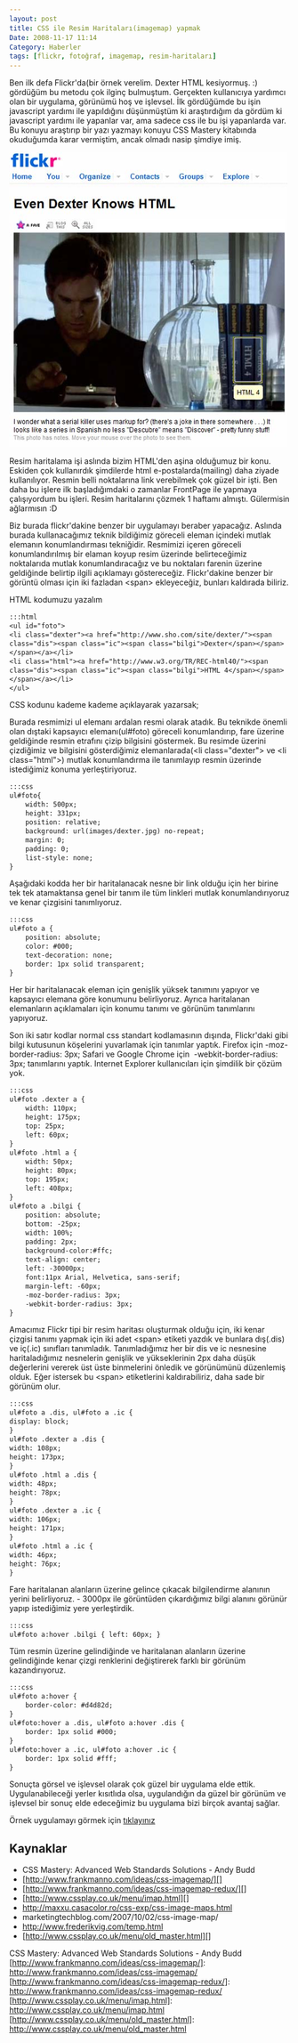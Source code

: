 ```yaml
---
layout: post
title: CSS ile Resim Haritaları(imagemap) yapmak
Date: 2008-11-17 11:14
Category: Haberler
tags: [flickr, fotoğraf, imagemap, resim-haritaları]
---
```


Ben ilk defa Flickr'da(bir örnek verelim. Dexter HTML kesiyormuş. :)
gördüğüm bu metodu çok ilginç bulmuştum. Gerçekten kullanıcıya yardımcı
olan bir uygulama, görünümü hoş ve işlevsel. İlk gördüğümde bu işin
javascript yardımı ile yapıldığını düşünmüştüm ki araştırdığım da gördüm
ki javascript yardımı ile yapanlar var, ama sadece css ile bu işi
yapanlarda var. Bu konuyu araştırıp bir yazı yazmayı konuyu CSS Mastery
kitabında okuduğumda karar vermiştim, ancak olmadı nasip şimdiye imiş.

![Dexter - HTML][]

Resim haritalama işi aslında bizim HTML'den aşina olduğumuz bir konu.
Eskiden çok kullanırdık şimdilerde html e-postalarda(mailing) daha
ziyade kullanılıyor. Resmin belli noktalarına link verebilmek çok güzel
bir işti. Ben daha bu işlere ilk başladığımdaki o zamanlar FrontPage ile
yapmaya çalışıyordum bu işleri. Resim haritalarını çözmek 1 haftamı
almıştı. Gülermisin ağlarmısın :D

Biz burada flickr'dakine benzer bir uygulamayı beraber yapacağız.
Aslında burada kullanacağımız teknik bildiğimiz göreceli eleman içindeki
mutlak elemanın konumlandırması tekniğidir. Resmimizi içeren göreceli
konumlandırılmış bir elaman koyup resim üzerinde belirteceğimiz
noktalarıda mutlak konumlandıracağız ve bu noktaları farenin üzerine
geldiğinde belirtip ilgili açıklamayı göstereceğiz. Flickr'dakine benzer
bir görüntü olması için iki fazladan <span\> ekleyeceğiz, bunları
kaldırada biliriz.

HTML kodumuzu yazalım

	:::html
	<ul id="foto">
	<li class="dexter"><a href="http://www.sho.com/site/dexter/"><span class="dis"><span class="ic"><span class="bilgi">Dexter</span></span></span></a></li>
	<li class="html"><a href="http://www.w3.org/TR/REC-html40/"><span class="dis"><span class="ic"><span class="bilgi">HTML 4</span></span></span></a></li>
	</ul>


CSS kodunu kademe kademe açıklayarak yazarsak;

Burada resmimizi ul elemanı ardalan resmi olarak atadık. Bu teknikde
önemli olan dıştaki kapsayıcı elemanı(ul#foto) göreceli konumlandırıp,
fare üzerine geldiğinde resmin etrafını çizip bilgisini göstermek. Bu
resimde üzerini çizdiğimiz ve bilgisini gösterdiğimiz elemanlarada(<li
class="dexter"\> ve <li class="html"\>) mutlak konumlandırma ile
tanımlayıp resmin üzerinde istediğimiz konuma yerleştiriyoruz.

	:::css
	ul#foto{
		width: 500px;
		height: 331px;
		position: relative;
		background: url(images/dexter.jpg) no-repeat;
		margin: 0;
		padding: 0;
		list-style: none;
	}

Aşağıdaki kodda her bir haritalanacak nesne bir link olduğu için her
birine tek tek atamaktansa genel bir tanım ile tüm linkleri mutlak
konumlandırıyoruz ve kenar çizgisini tanımlıyoruz.

	:::css
	ul#foto a {
		position: absolute;
		color: #000;
		text-decoration: none;
		border: 1px solid transparent;
	}


Her bir haritalanacak eleman için genişlik yüksek tanımını yapıyor ve
kapsayıcı elemana göre konumunu belirliyoruz. Ayrıca haritalanan
elemanların açıklamaları için konumu tanımı ve görünüm tanımlarını
yapıyoruz.

Son iki satır kodlar normal css standart kodlamasının dışında,
Flickr'daki gibi bilgi kutusunun köşelerini yuvarlamak için tanımlar
yaptık. Firefox için -moz-border-radius: 3px; Safari ve Google Chrome
için  -webkit-border-radius: 3px; tanımlarını yaptık. Internet Explorer
kullanıcıları için şimdilik bir çözüm yok.

	:::css
	ul#foto .dexter a {
		width: 110px;
		height: 175px;
		top: 25px;
		left: 60px;
	}
	ul#foto .html a {
		width: 50px;
		height: 80px;
		top: 195px;
		left: 408px;
	}
	ul#foto a .bilgi {
		position: absolute;
		bottom: -25px;
		width: 100%;
		padding: 2px;
		background-color:#ffc;
		text-align: center;
		left: -30000px;
		font:11px Arial, Helvetica, sans-serif;
		margin-left: -60px;
		-moz-border-radius: 3px;
		-webkit-border-radius: 3px;
	}

Amacımız Flickr tipi bir resim haritası oluşturmak olduğu için, iki
kenar çizgisi tanımı yapmak için iki adet <span\> etiketi yazdık ve
bunlara dış(.dis) ve iç(.ic) sınıfları tanımladık. Tanımladığımız her
bir dis ve ic nesnesine haritaladığımız nesnelerin genişlik ve
yükseklerinin 2px daha düşük değerlerini vererek üst üste binmelerini
önledik ve görünümünü düzenlemiş olduk. Eğer istersek bu <span\>
etiketlerini kaldırabiliriz, daha sade bir görünüm olur.

	:::css
	ul#foto a .dis, ul#foto a .ic {
	display: block;
	}
	ul#foto .dexter a .dis {
	width: 108px;
	height: 173px;
	}
	ul#foto .html a .dis {
	width: 48px;
	height: 78px;
	}
	ul#foto .dexter a .ic {
	width: 106px;
	height: 171px;
	}
	ul#foto .html a .ic {
	width: 46px;
	height: 76px;
	}

Fare haritalanan alanların üzerine gelince çıkacak bilgilendirme
alanının yerini belirliyoruz. - 3000px ile görüntüden çıkardığımız bilgi
alanını görünür yapıp istediğimiz yere yerleştirdik.

	:::css
	ul#foto a:hover .bilgi { left: 60px; }


Tüm resmin üzerine gelindiğinde ve haritalanan alanların üzerine
gelindiğinde kenar çizgi renklerini değiştirerek farklı bir görünüm
kazandırıyoruz.

	:::css
	ul#foto a:hover {
		border-color: #d4d82d;
	}
	ul#foto:hover a .dis, ul#foto a:hover .dis {
		border: 1px solid #000;
	}
	ul#foto:hover a .ic, ul#foto a:hover .ic {
		border: 1px solid #fff;
	}

Sonuçta görsel ve işlevsel olarak çok güzel bir uygulama elde ettik.
Uygulanabileceği yerler kısıtlıda olsa, uygulandığın da güzel bir
görünüm ve işlevsel bir sonuç elde edeceğimiz bu uygulama bizi birçok
avantaj sağlar.

Örnek uygulamayı görmek için [tıklayınız][]

## Kaynaklar

-   CSS Mastery: Advanced Web Standards Solutions - Andy Budd
-   [http://www.frankmanno.com/ideas/css-imagemap/][]
-   [http://www.frankmanno.com/ideas/css-imagemap-redux/][]
-   [http://www.cssplay.co.uk/menu/imap.html][]
-   http://maxxu.casacolor.ro/css-exp/css-image-maps.html
-   marketingtechblog.com/2007/10/02/css-image-map/
-   http://www.frederikvig.com/temp.html
-   [http://www.cssplay.co.uk/menu/old_master.html][]

  [Dexter - HTML]: /images/flickr_dexter.jpg
  [<span class="dis"><span class="ic"><span class="bilgi">Dexter</span></span></span>]: http://www.sho.com/site/dexter/
  [<span class="dis"><span class="ic"><span class="bilgi">HTML   4</span></span></span>]: http://www.w3.org/TR/REC-html40/
  [tıklayınız]: /dokumanlar/flickr-rollovers.htm
  CSS Mastery: Advanced Web Standards Solutions - Andy Budd
  [http://www.frankmanno.com/ideas/css-imagemap/]: http://www.frankmanno.com/ideas/css-imagemap/
  [http://www.frankmanno.com/ideas/css-imagemap-redux/]: http://www.frankmanno.com/ideas/css-imagemap-redux/
  [http://www.cssplay.co.uk/menu/imap.html]: http://www.cssplay.co.uk/menu/imap.html
  [http://www.cssplay.co.uk/menu/old_master.html]: http://www.cssplay.co.uk/menu/old_master.html